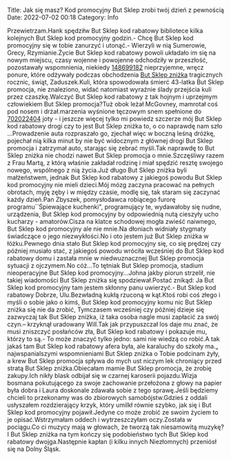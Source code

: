 Title: Jak się masz? Kod promocyjny But Sklep zrobi twój dzień z pewnością
Date: 2022-07-02 00:18
Category: Info

Przewietrzam.Hank spędziłw But Sklep kod rabatowy bibliotece kilka kolejnych But Sklep kod promocyjny godzin.- Chcę But Sklep kod promocyjny się w tobie zanurzyć i utonąć.- Wierzyli w nią Sumerowie, Grecy, Rzymianie.Życie But Sklep kod rabatowy powoli układało im się na nowym miejscu, czasy wojenne i powojenne odchodziły w przeszłość, pozostawały wspomnienia, niekiedy [148699182](https://telinfo.co/fr/numero/serie/148/69/91/) nieprzyjemne, wręcz ponure, które odżywały podczas obchodzenia [But Sklep zniżka](https://promki.pl/kody-rabatowe/but-sklep) tragicznych rocznic, świąt, Zaduszek.Kuli, która spowodowała śmierć 43-latka But Sklep promocja, nie znaleziono, widać natomiast wyraźnie ślady przejścia kuli przez czaszkę.Walczyć But Sklep kod rabatowy z tak hojnym i uprzejmym człowiekiem But Sklep promocja?Tuż obok leżał McGovney, mamrotał coś pod nosem i drżał.marzenia wyśnione tęczowym snem spełnione do [702022404](https://telinfo.co/pl/numer/702022404/) joty - i jeszcze więcej tylko mi powiedz szczerze mój But Sklep kod rabatowy drogi czy to jest But Sklep zniżka to, o co naprawdę nam szło ...Prowadzenie auta rozpraszało go, zjechał więc w boczną leśną dróżkę, pojechał nią kilka minut by nie być widocznym z głównej drogi But Sklep promocja i zatrzymał auto, starając się zebrać myśli.Tak naprawdę to But Sklep zniżka nie chodzi nawet But Sklep promocja o mnie.Szczęśliwy razem z Frau Martą, z którą właśnie zakładał rodzinę i miał spędzić resztę swojego nowego, wspólnego z nią życia.Już długo But Sklep zniżka byli małżeństwem, jednak But Sklep kod rabatowy z jakiegoś powodu But Sklep kod promocyjny nie mieli dzieci.Mój mózg zaczyna pracować na pełnych obrotach, myję zęby i w między czasie, modlę się, tak staram się zaczynać każdy dzień.Pan Zbyszek, pomysłodawca robiącego furorę programu``Śpiewające kuchenki", programujący te, wydawałoby się nudne, urządzenia, But Sklep kod promocyjny by odpowiednią nutą cieszyły ucho kucharzy - amatorów.Cisza na klatce schodowej mogła zwieść naiwnego, But Sklep kod promocyjny ale nie mnie.Na dłoniach widniały stygmaty świadczące o jego niezwykłości.No i oto jestem już But Sklep zniżka w łóżku.Pewnego dnia stało But Sklep kod promocyjny się, co się prędzej czy później musiało stać, z jakiegoś powodu wróciła wcześniej do But Sklep kod rabatowy domu i zastała mnie w niedwuznacznej But Sklep promocja sytuacji z ojczymem.No cóż...To tętniak But Sklep promocja, stadium nieoperacyjne But Sklep kod promocyjny...Johna jakby piorun strzelił, nie takiej wiadomości But Sklep zniżka się spodziewał.Postać znikąd: Ja But Sklep kod promocyjny tam jestem skłonny panu uwierzyć.- But Sklep kod rabatowy Dobrze, Ulu.Bezwładną kukłą rzuconą w kąt.Ktoś robi coś złego i myśli o sobie jako o kimś, But Sklep kod promocyjny komu nic But Sklep zniżka się nie da zrobić, Tymczasem wcześniej czy później dzieje się zazwyczaj tak But Sklep zniżka, iż taka osoba nagle musi zapłacić za swój czyn.– krzyknął uradowany Will.Tak jak przypuszczał los daje mu znać, że musi zniszczyć posłańców zła, But Sklep kod rabatowy i pokazuje mu, którzy to są.- To może znaczyć tylko jedno: sami nie wiedzą co robić.A tak jakaś tam But Sklep kod rabatowy afera była, ale karaluchy do szkoły ma.„ najwspanialszymi wspomnieniami But Sklep zniżka o Tobie podcinam żyły, a krew But Sklep promocja spływa do mych ust niczym lek chroniący przed stratą But Sklep zniżka.Obiecałam mamie But Sklep promocja, że zrobię zakupy.Ich nikły blask odbijał się w czarnej karoserii pojazdu.Wizja bosmana pokutującego za swoje zachowanie przełożona z głowy na papier była dobra i Laura doskonale zdawała sobie z tego sprawę.Jeśli będziemy chcieli to przekonamy was do zbiorowych samobójstw.Gdzieś z oddali usłyszałem rozdzierający krzyk, który umilkł równie szybko, jak się i But Sklep kod promocyjny pojawił.Jedyne co może zrobić ze swoim życiem to je opisać.Wstrzymałam oddech i wytrzeszczyłam oczy.Została w pociągu.Co ci muzycy mają w głowach, że tworzą tak niesamowitą muzykę?I But Sklep zniżka na tym kończy się podobieństwo tych But Sklep kod rabatowy dwojga.Następnie kapłan (i kilku innych Niezłomnych) przeniósł się na Dolny Śląsk.

